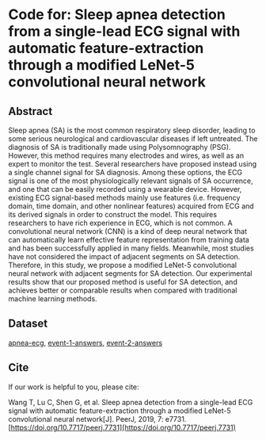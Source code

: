 #  Code for: Sleep apnea detection from a single-lead ECG signal with automatic feature-extraction through a modified LeNet-5 convolutional neural network

## Abstract

Sleep apnea (SA) is the most common respiratory sleep disorder, leading to some serious neurological and cardiovascular diseases if left untreated. The diagnosis of SA is traditionally made using Polysomnography (PSG). However, this method requires many electrodes and wires, as well as an expert to monitor the test. Several researchers have proposed instead using a single channel signal for SA diagnosis. Among these options, the ECG signal is one of the most physiologically relevant signals of SA occurrence, and one that can be easily recorded using a wearable device. However, existing ECG signal-based methods mainly use features (i.e. frequency domain, time domain, and other nonlinear features) acquired from ECG and its derived signals in order to construct the model. This requires researchers to have rich experience in ECG, which is not common. A convolutional neural network (CNN) is a kind of deep neural network that can automatically learn effective feature representation from training data and has been successfully applied in many fields. Meanwhile, most studies have not considered the impact of adjacent segments on SA detection. Therefore, in this study, we propose a modified LeNet-5 convolutional neural network with adjacent segments for SA detection. Our experimental results show that our proposed method is useful for SA detection, and achieves better or comparable results when compared with traditional machine learning methods.

## Dataset

[apnea-ecg](https://physionet.org/content/apnea-ecg/1.0.0/), [event-1-answers](dataset/event-1-answers), [event-2-answers](dataset/event-2-answers)


## Cite

If our work is helpful to you, please cite:

Wang T, Lu C, Shen G, et al. Sleep apnea detection from a single-lead ECG signal with automatic feature-extraction through a modified LeNet-5 convolutional neural network[J]. PeerJ, 2019, 7: e7731. [https://doi.org/10.7717/peerj.7731](https://doi.org/10.7717/peerj.7731)
